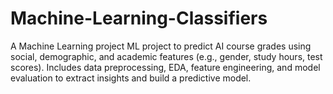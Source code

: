 # Machine-Learning-Classifiers
A Machine Learning project ML project to predict AI course grades using social, demographic, and academic features (e.g., gender, study hours, test scores). Includes data preprocessing, EDA, feature engineering, and model evaluation to extract insights and build a predictive model.
